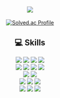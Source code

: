 
<div align=center>
  <h4>
    <img src="https://capsule-render.vercel.app/api?type=waving&color=gradient&height=200&section=header&text=MinjaeYun&fontSize=90&fontColor=ffffff"/>
  </h4>
  
[![Solved.ac Profile](http://mazassumnida.wtf/api/v2/generate_badge?boj=w124564)](https://solved.ac/w124564/)

  <h2>
    💻 Skills
  </h2>
  <img src="https://img.shields.io/badge/java-437291?style=for-the-badge&logo=openjdk&logoColor=white">
  <img src="https://img.shields.io/badge/python-3776AB?style=for-the-badge&logo=python&logoColor=white">
  <img src="https://img.shields.io/badge/javascript-F7DF1E?style=for-the-badge&logo=javascript&logoColor=white">
  <img src="https://img.shields.io/badge/kotlin-7F52FF?style=for-the-badge&logo=kotlin&logoColor=white">
  <br>
  <img src="https://img.shields.io/badge/spring-6DB33F?style=for-the-badge&logo=spring&logoColor=white">
  <img src="https://img.shields.io/badge/springBoot-6DB33F?style=for-the-badge&logo=SpringBoot&logoColor=white">
  <img src="https://img.shields.io/badge/django-092E20?style=for-the-badge&logo=django&logoColor=white">
  <img src="https://img.shields.io/badge/node.js-339933?style=for-the-badge&logo=Node.js&logoColor=white">
  <br>
  <img src="https://img.shields.io/badge/mariadb-4479A1?style=for-the-badge&logo=MariaDB&logoColor=white"/>
  <img src="https://img.shields.io/badge/mysql-4479A1?style=for-the-badge&logo=mysql&logoColor=white"> 
  <br>
  <img src="https://img.shields.io/badge/git-F05032?style=for-the-badge&logo=git&logoColor=white">
  <img src="https://img.shields.io/badge/github-181717?style=for-the-badge&logo=github&logoColor=white">
  <img src="https://img.shields.io/badge/gitlab-FC6D26?style=for-the-badge&logo=gitlab&logoColor=white">
  <br>
  <img src="https://img.shields.io/badge/notion-000000?style=for-the-badge&logo=notion&logoColor=white">
  <img src="https://img.shields.io/badge/mattermost-0058CC?style=for-the-badge&logo=mattermost&logoColor=white">
  <img src="https://img.shields.io/badge/jira-0052CC?style=for-the-badge&logo=jira&logoColor=white">
</div>

